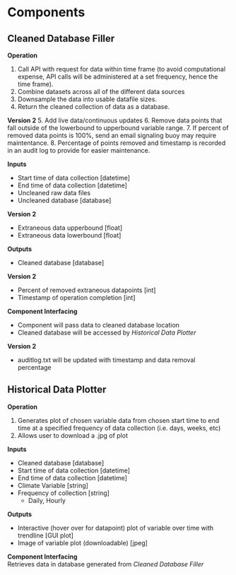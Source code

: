 # Components

## Cleaned Database Filler
**Operation**   
1. Call API with request for data within time frame (to avoid computational expense, API calls will be administered at a set frequency, hence the time frame).
2. Combine datasets across all of the different data sources
3. Downsample the data into usable datafile sizes.
4. Return the cleaned collection of data as a database. 

**Version 2**
5. Add live data/continuous updates
6. Remove data points that fall outside of the lowerbound to upperbound variable range.
7. If percent of removed data points is 100%, send an email signaling buoy may require maintentance.
8. Percentage of points removed and timestamp is recorded in an audit log to provide for easier maintenance.

**Inputs**   
* Start time of data collection [datetime]
* End time of data collection [datetime]
* Uncleaned raw data files
* Uncleaned database [database]  

**Version 2**
* Extraneous data upperbound [float]
* Extraneous data lowerbound [float]

**Outputs**  
* Cleaned database [database]

**Version 2**
* Percent of removed extraneous datapoints [int]
* Timestamp of operation completion [int]

**Component Interfacing**  
* Component will pass data to cleaned database location
* Cleaned database will be accessed by *Historical Data Plotter*

**Version 2**
* auditlog.txt will be updated with timestamp and data removal percentage


## Historical Data Plotter  
**Operation**  
1. Generates plot of chosen variable data from chosen start time to end time at a specified frequency of data collection
(i.e. days, weeks, etc)  
2. Allows user to download a .jpg of plot

**Inputs**  
* Cleaned database [database]
* Start time of data collection [datetime]
* End time of data collection [datetime]
* Climate Variable [string]
* Frequency of collection [string]
	* Daily, Hourly  

**Outputs**  
* Interactive (hover over for datapoint) plot of variable over time with trendline [GUI plot]
* Image of variable plot (downloadable) [jpeg]

**Component Interfacing**  
Retrieves data in database generated from *Cleaned Database Filler*
